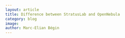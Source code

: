 ```yaml
---
layout: article
title: Difference between StratusLab and OpenNebula
category: blog
image: 
author: Marc-Elian Bégin
---
```



